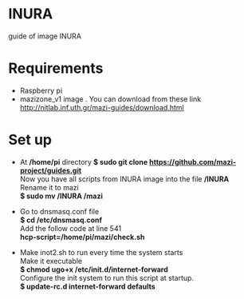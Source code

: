 # INURA
guide of image INURA 


# Requirements 

* Raspberry pi
* mazizone_v1 image . You can download from these link http://nitlab.inf.uth.gr/mazi-guides/download.html

# Set up

* At  **/home/pi** directory
**$ sudo git clone https://github.com/mazi-project/guides.git**                                                                 
Now you have all scripts from INURA image into the file **/INURA**                                                             
Rename it to  mazi                                                                                                             
**$ sudo mv /INURA /mazi**

* Go to dnsmasq.conf file                                                                                                       
**$ cd  /etc/dnsmasq.conf**                                                                                                  
Add the follow code at line 541                                                                                                 
**hcp-script=/home/pi/mazi/check.sh**                                                                                           

* Make inot2.sh to run every time the system starts                                                                             
Make it executable                                                                                                             
**$ chmod ugo+x /etc/init.d/internet-forward**         
Configure the init system to run this script at startup.                                                                       
**$ update-rc.d internet-forward defaults**
